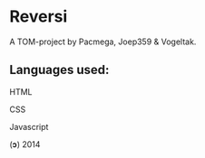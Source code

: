Reversi
=======

A TOM-project by Pacmega, Joep359 & Vogeltak.

<h2>Languages used:</h2>

HTML

CSS

Javascript

(<strong>ɔ</strong>) 2014
